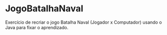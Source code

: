 # JogoBatalhaNaval
Exercício de recriar o jogo Batalha Naval (Jogador x Computador) usando o Java para fixar o aprendizado.
